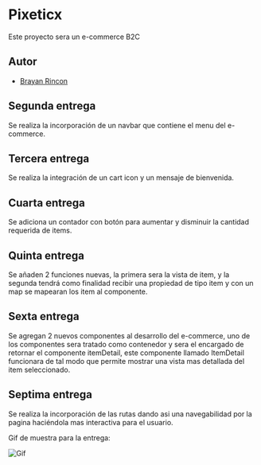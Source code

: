 # Pixeticx

Este proyecto sera un e-commerce B2C

## Autor

- [Brayan Rincon](https://github.com/brayanrbx)

## Segunda entrega

Se realiza la incorporación de un navbar que contiene el menu del e-commerce.

## Tercera entrega

Se realiza la integración de un cart icon y un mensaje de bienvenida.

## Cuarta entrega

Se adiciona un contador con botón para aumentar y disminuir la cantidad requerida de items.

## Quinta entrega

Se añaden 2 funciones nuevas, la primera sera la vista de item, y la segunda tendrá como finalidad recibir una propiedad de tipo item y con un map se mapearan los item al componente.

## Sexta entrega

Se agregan 2 nuevos componentes al desarrollo del e-commerce, uno de los componentes sera tratado como contenedor y sera el encargado de retornar el componente itemDetail, este componente llamado ItemDetail funcionara de tal modo que permite mostrar una vista mas detallada del item seleccionado.

## Septima entrega

Se realiza la incorporación de las rutas dando asi una navegabilidad por la pagina haciéndola mas interactiva para el usuario.

Gif de muestra para la entrega:

<image src="./Gif.gif" alt="Gif">